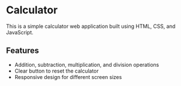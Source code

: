# Calculator

This is a simple calculator web application built using HTML, CSS, and JavaScript.

## Features

- Addition, subtraction, multiplication, and division operations
- Clear button to reset the calculator
- Responsive design for different screen sizes
